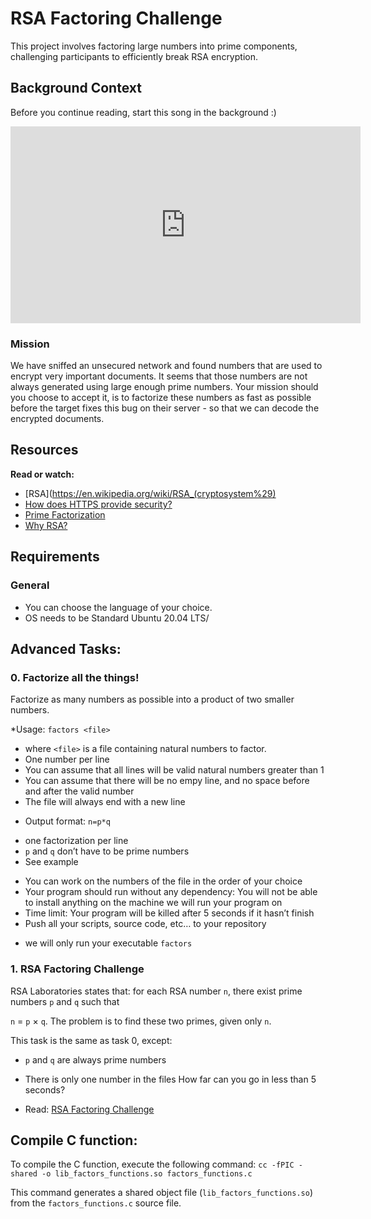 # RSA Factoring Challenge

This project involves factoring large numbers into prime components, challenging participants to efficiently break RSA encryption.

## Background Context

Before you continue reading, start this song in the background :)

<iframe width="560" height="315" src="https://www.youtube.com/embed/tGSUjuSBt1A?si=o8lYcHauWNuRzwjL" frameborder="0" allowfullscreen></iframe>

### Mission

We have sniffed an unsecured network and found numbers that are used to encrypt very important documents. It seems that those numbers are not always generated using large enough prime numbers. Your mission should you choose to accept it, is to factorize these numbers as fast as possible before the target fixes this bug on their server - so that we can decode the encrypted documents.

## Resources

**Read or watch:**

* [RSA](https://en.wikipedia.org/wiki/RSA_(cryptosystem%29)
* [How does HTTPS provide security?](https://stackoverflow.com/questions/3968095/how-does-https-provide-security)
* [Prime Factorization](https://privacycanada.net/mathematics/prime-factorization/)
* [Why RSA?](https://jaredatandi.hashnode.dev/rsa-factoring)

## Requirements

### General
* You can choose the language of your choice.
* OS needs to be Standard Ubuntu 20.04 LTS/

## Advanced Tasks:

### 0. Factorize all the things!
Factorize as many numbers as possible into a product of two smaller numbers.

*Usage: `factors <file>`
 - where `<file>` is a file containing natural numbers to factor.
 - One number per line
 - You can assume that all lines will be valid natural numbers greater than 1
 - You can assume that there will be no empy line, and no space before and after the valid number
 - The file will always end with a new line
* Output format: `n=p*q`
 - one factorization per line
 - `p` and `q` don’t have to be prime numbers
 - See example
* You can work on the numbers of the file in the order of your choice
* Your program should run without any dependency: You will not be able to install anything on the machine we will run your program on
* Time limit: Your program will be killed after 5 seconds if it hasn’t finish
* Push all your scripts, source code, etc… to your repository
 - we will only run your executable `factors`
 
 
### 1. RSA Factoring Challenge
RSA Laboratories states that: for each RSA number `n`, there exist prime numbers `p` and `q` such that

`n` = `p` × `q`. The problem is to find these two primes, given only `n`.

This task is the same as task 0, except:

* `p` and `q` are always prime numbers
* There is only one number in the files
How far can you go in less than 5 seconds?

* Read: [RSA Factoring Challenge](https://en.wikipedia.org/wiki/RSA_Factoring_Challenge)


## Compile C function:

To compile the C function, execute the following command:
`cc -fPIC -shared -o lib_factors_functions.so factors_functions.c`

This command generates a shared object file (`lib_factors_functions.so`) from the `factors_functions.c` source file.